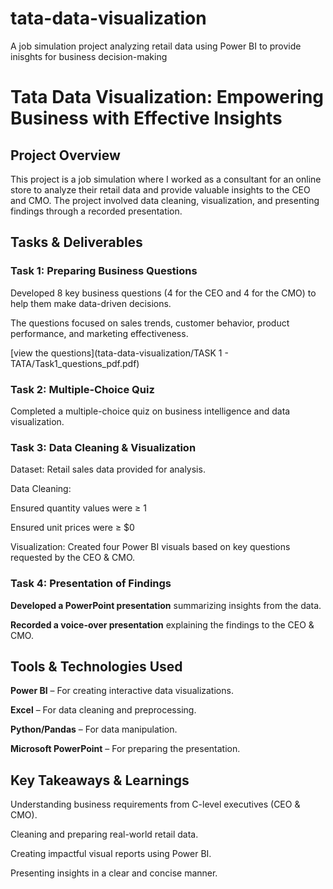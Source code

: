 # tata-data-visualization
A job simulation project analyzing retail data using Power BI to provide inisghts for business decision-making
# Tata Data Visualization: Empowering Business with Effective Insights

## Project Overview

This project is a job simulation where I worked as a consultant for an online store to analyze their retail data and provide valuable insights to the CEO and CMO. The project involved data cleaning, visualization, and presenting findings through a recorded presentation.

## Tasks & Deliverables

### Task 1: Preparing Business Questions

Developed 8 key business questions (4 for the CEO and 4 for the CMO) to help them make data-driven decisions.

The questions focused on sales trends, customer behavior, product performance, and marketing effectiveness.

[view the questions](tata-data-visualization/TASK 1 - TATA/Task1_questions_pdf.pdf)


### Task 2: Multiple-Choice Quiz

Completed a multiple-choice quiz on business intelligence and data visualization.


### Task 3: Data Cleaning & Visualization

Dataset: Retail sales data provided for analysis.

Data Cleaning:

Ensured quantity values were ≥ 1

Ensured unit prices were ≥ $0


Visualization: Created four Power BI visuals based on key questions requested by the CEO & CMO.


### Task 4: Presentation of Findings

**Developed a PowerPoint presentation** summarizing insights from the data.

**Recorded a voice-over presentation** explaining the findings to the CEO & CMO.



## Tools & Technologies Used

**Power BI** – For creating interactive data visualizations.

**Excel** – For data cleaning and preprocessing.

**Python/Pandas**  – For data manipulation.

**Microsoft PowerPoint** – For preparing the presentation.


## Key Takeaways & Learnings

Understanding business requirements from C-level executives (CEO & CMO).

Cleaning and preparing real-world retail data.

Creating impactful visual reports using Power BI.

Presenting insights in a clear and concise manner.
